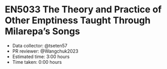 # EN5033 The Theory and Practice of Other Emptiness Taught Through Milarepa’s Songs

- Data collector: @tseten57
- PR reviewer: @Wangchuk2023
- Estimated time: 3:00 hours
- Time taken: 0:00 hours
